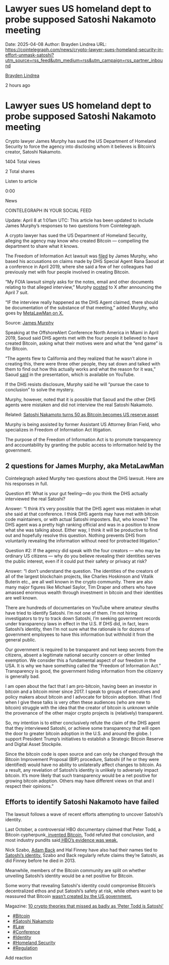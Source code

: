 # Lawyer sues US homeland dept to probe supposed Satoshi Nakamoto meeting

Date: 2025-04-08
Author: Brayden Lindrea
URL: https://cointelegraph.com/news/crypto-lawyer-sues-homeland-security-in-effort-unmask-satoshi?utm_source=rss_feed&utm_medium=rss&utm_campaign=rss_partner_inbound

[ Brayden Lindrea ](/authors/brayden-lindrea)

2 hours ago 

#  Lawyer sues US homeland dept to probe supposed Satoshi Nakamoto meeting 

Crypto lawyer James Murphy has sued the US Department of Homeland Security to force the agency into disclosing whom it believes is Bitcoin’s creator, Satoshi Nakamoto. 

1404  Total views 

2  Total shares 

Listen to article 

[](https://s3.cointelegraph.com/audio/184885.ce228852-61d6-429e-bb4c-2fbd32a0f838.mp3 "Download as mp3")

0:00 

News 

COINTELEGRAPH IN YOUR SOCIAL FEED

Update: April 8 at 1:01am UTC: This article has been updated to include James Murphy’s responses to two questions from Cointelegraph.

A crypto lawyer has sued the US Department of Homeland Security, alleging the agency may know who created Bitcoin — compelling the department to share what it knows. 

The Freedom of Information Act lawsuit was [filed](https://www.schaerr-jaffe.com/wp-content/uploads/1-Compl_.pdf "null") by James Murphy, who based his accusations on claims made by DHS Special Agent Rana Saoud at a conference in April 2019, where she said a few of her colleagues had previously met with four people involved in creating Bitcoin.

“My FOIA lawsuit simply asks for the notes, email and other documents relating to that alleged interview,” Murphy [posted](https://x.com/MetaLawMan/status/1909239172587536428 "null") to X after announcing the April 7 suit. 

“IF the interview really happened as the DHS Agent claimed, there should be documentation of the substance of that meeting,” added Murphy, who goes by [MetaLawMan on X.](https://cointelegraph.com/magazine/coinbase-sec-lawsuit-bitcoin-mining-metalawman-x-hall-of-flame/ "null")  


Source: [James Murphy](https://x.com/MetaLawMan/status/1909239172587536428 "null")

Speaking at the OffshoreAlert Conference North America in Miami in April 2019, Saoud said DHS agents met with the four people it believed to have created Bitcoin, asking what their motives were and what the “end game” is for Bitcoin.

“The agents flew to California and they realized that he wasn’t alone in creating this, there were three other people, they sat down and talked with them to find out how this actually works and what the reason for it was,” Saoud [said](https://www.youtube.com/watch?v=MAOrjlub4Qc "null") in the presentation, which is available on YouTube.

If the DHS resists disclosure, Murphy said he will “pursue the case to conclusion” to solve the mystery.

Murphy, however, noted that it is possible that Saoud and the other DHS agents were mistaken and did not interview the real Satoshi Nakamoto. 

Related: [Satoshi Nakamoto turns 50 as Bitcoin becomes US reserve asset](https://cointelegraph.com/news/satoshi-nakamoto-50-bitcoin-becomes-us-reserve-asset "null")

Murphy is being assisted by former Assistant US Attorney Brian Field, who specializes in Freedom of Information Act litigation.

The purpose of the Freedom of Information Act is to promote transparency and accountability by granting the public access to information held by the government.

## 2 questions for James Murphy, aka MetaLawMan

Cointelegraph asked Murphy two questions about the DHS lawsuit. Here are his responses in full. 

Question #1: What is your gut feeling—do you think the DHS actually interviewed the real Satoshi?  
  
Answer: “I think it’s very possible that the DHS agent was mistaken in what she said at that conference. I think DHS agents may have met with bitcoin code maintainers, or with actual Satoshi imposters. But, who knows? The DHS agent was a pretty high ranking official and was in a position to know what she was talking about. Either way, I think it will be productive to find out and hopefully resolve this question. Nothing prevents DHS from voluntarily revealing the information without need for protracted litigation.”  
  
Question #2: If the agency did speak with the four creators — who may be ordinary US citizens — why do you believe revealing their identities serves the public interest, even if it could put their safety or privacy at risk?  
  
Answer: “I don’t understand the question. The identities of the creators of all of the largest blockchain projects, like Charles Hoskinson and Vitalik Buterin etc., are all well known in the crypto community. There are also many major figures like Michael Saylor, Tim Draper and others who have amassed enormous wealth through investment in bitcoin and their identities are well known.  
  
There are hundreds of documentaries on YouTube where amateur sleuths have tried to identify Satoshi. I’m not one of them. I’m not hiring investigators to try to track down Satoshi, I’m seeking government records under transparency laws in effect in the U.S. If DHS did, in fact, learn Satoshi’s identity, then I’m not sure what the rationale is for dozens of government employees to have this information but withhold it from the general public.   
  
Our government is required to be transparent and not keep secrets from the citizens, absent a legitimate national security concern or other limited exemption. We consider this a fundamental aspect of our freedom in the USA. It is why we have something called the “Freedom of Information Act.” Transparency is good, the government hiding information from the citizenry is generally bad.

I am open about the fact that I am pro-bitcoin, having been an investor in bitcoin and a bitcoin miner since 2017. I speak to groups of executives and policy makers about bitcoin and I advocate for bitcoin adoption. What I find when I give these talks is very often these audiences (who are new to bitcoin) struggle with the idea that the creator of bitcoin is unknown while the provenance of the other major crypto projects is (relatively) transparent.

So, my intention is to either conclusively refute the claim of the DHS agent that they interviewed Satoshi, or achieve some transparency that will open the door to greater bitcoin adoption in the U.S. and around the globe. I support President Trump’s initiatives to establish a Strategic Bitcoin Reserve and Digital Asset Stockpile.   
  
Since the bitcoin code is open source and can only be changed through the Bitcoin Improvement Proposal (BIP) procedure, Satoshi (if he or they were identified) would have no ability to unilaterally affect changes to bitcoin. As a result, any revelation of Satoshi’s identity is unlikely to adversely impact bitcoin. It’s more likely that such transparency would be a net positive for growing bitcoin adoption. Others may have different views on that and I respect their opinions.”

## Efforts to identify Satoshi Nakamoto have failed

The lawsuit follows a wave of recent efforts attempting to uncover Satoshi’s identity.  
  
Last October, a controversial HBO documentary claimed that Peter Todd, a Bitcoin cypherpunk,[ invented Bitcoin.](https://cointelegraph.com/news/peter-todd-named-satoshi-nakamoto-hbo-documentary "https://cointelegraph.com/news/peter-todd-named-satoshi-nakamoto-hbo-documentary") Todd refuted that conclusion, and most industry pundits said[ HBO’s evidence was weak.](https://cointelegraph.com/news/hbo-documentary-peter-todd-satoshi-nakamoto "https://cointelegraph.com/news/hbo-documentary-peter-todd-satoshi-nakamoto")

Nick Szabo, [Adam Back](https://cointelegraph.com/news/adam-back-on-satoshi-emails-privacy-concerns-and-bitcoins-early-days "https://cointelegraph.com/news/adam-back-on-satoshi-emails-privacy-concerns-and-bitcoins-early-days") and Hal Finney have also had their names tied to[ Satoshi’s identity.](https://cointelegraph.com/news/satoshi-nakamoto-identity-reveal-october-31-claims-pr-agency "https://cointelegraph.com/news/satoshi-nakamoto-identity-reveal-october-31-claims-pr-agency") Szabo and Back regularly refute claims they’re Satoshi, as did Finney before he died in 2013.

Meanwhile, members of the Bitcoin community are split on whether unveiling Satoshi’s identity would be a net positive for Bitcoin.

Some worry that revealing Satoshi's identity could compromise Bitcoin’s decentralized ethos and put Satoshi’s safety at risk, while others want to be reassured that Bitcoin [wasn’t created by the US government.](https://cointelegraph.com/magazine/big-questions-did-the-nsa-create-bitcoin/ "https://cointelegraph.com/magazine/big-questions-did-the-nsa-create-bitcoin/")

Magazine: [10 crypto theories that missed as badly as ‘Peter Todd is Satoshi’](https://cointelegraph.com/magazine/10-crypto-theories-that-missed-as-badly-as-peter-todd-is-satoshi/ "null")

  * [#Bitcoin ](/tags/bitcoin)
  * [#Satoshi Nakamoto ](/tags/satoshi-nakamoto)
  * [#Law ](/tags/law)
  * [#Conference ](/tags/conference)
  * [#Identity ](/tags/identity)
  * [#Homeland Security ](/tags/homeland-security)
  * [#Regulation ](/tags/regulation)



Add reaction 

